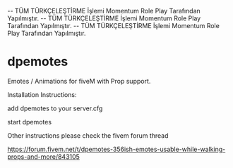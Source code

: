 

-- TÜM TÜRKÇELEŞTİRME İşlemi Momentum Role Play Tarafından Yapılmıştır. 
-- TÜM TÜRKÇELEŞTİRME İşlemi Momentum Role Play Tarafından Yapılmıştır. 
-- TÜM TÜRKÇELEŞTİRME İşlemi Momentum Role Play Tarafından Yapılmıştır. 
# dpemotes
Emotes / Animations for fiveM with Prop support.

Installation Instructions:

add dpemotes to your server.cfg

start dpemotes

Other instructions please check the fivem forum thread

https://forum.fivem.net/t/dpemotes-356ish-emotes-usable-while-walking-props-and-more/843105
